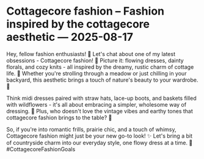 # Cottagecore fashion – Fashion inspired by the cottagecore aesthetic — 2025-08-17

Hey, fellow fashion enthusiasts! 🌿 Let's chat about one of my latest obsessions - Cottagecore fashion! 🌻 Picture it: flowing dresses, dainty florals, and cozy knits - all inspired by the dreamy, rustic charm of cottage life. 🏡 Whether you're strolling through a meadow or just chilling in your backyard, this aesthetic brings a touch of nature's beauty to your wardrobe. 🌷

Think midi dresses paired with straw hats, lace-up boots, and baskets filled with wildflowers - it's all about embracing a simpler, wholesome way of dressing. 👗 Plus, who doesn't love the vintage vibes and earthy tones that cottagecore fashion brings to the table? 🌼

So, if you're into romantic frills, prairie chic, and a touch of whimsy, Cottagecore fashion might just be your new go-to look! ✨ Let's bring a bit of countryside charm into our everyday style, one flowy dress at a time. 💫 #CottagecoreFashionGoals